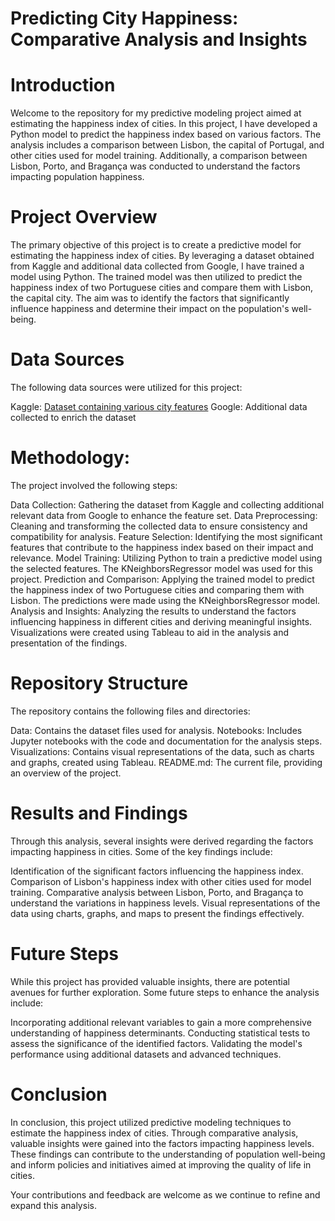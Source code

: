 # Predicting City Happiness: Comparative Analysis and Insights


# Introduction

Welcome to the repository for my predictive modeling project aimed at estimating the happiness index of cities. In this project, I have developed a Python model to predict the happiness index based on various factors. The analysis includes a comparison between Lisbon, the capital of Portugal, and other cities used for model training. Additionally, a comparison between Lisbon, Porto, and Bragança was conducted to understand the factors impacting population happiness.

# Project Overview

The primary objective of this project is to create a predictive model for estimating the happiness index of cities. By leveraging a dataset obtained from Kaggle and additional data collected from Google, I have trained a model using Python. The trained model was then utilized to predict the happiness index of two Portuguese cities and compare them with Lisbon, the capital city. The aim was to identify the factors that significantly influence happiness and determine their impact on the population's well-being.

# Data Sources
The following data sources were utilized for this project:

Kaggle: [Dataset containing various city features](https://www.kaggle.com/datasets/prasertk/healthy-lifestyle-cities-report-2021)
Google: Additional data collected to enrich the dataset

# Methodology:
The project involved the following steps:

Data Collection: Gathering the dataset from Kaggle and collecting additional relevant data from Google to enhance the feature set.
Data Preprocessing: Cleaning and transforming the collected data to ensure consistency and compatibility for analysis.
Feature Selection: Identifying the most significant features that contribute to the happiness index based on their impact and relevance.
Model Training: Utilizing Python to train a predictive model using the selected features. The KNeighborsRegressor model was used for this project.
Prediction and Comparison: Applying the trained model to predict the happiness index of two Portuguese cities and comparing them with Lisbon. The predictions were made using the KNeighborsRegressor model.
Analysis and Insights: Analyzing the results to understand the factors influencing happiness in different cities and deriving meaningful insights. Visualizations were created using Tableau to aid in the analysis and presentation of the findings.

# Repository Structure
The repository contains the following files and directories:

Data: Contains the dataset files used for analysis.
Notebooks: Includes Jupyter notebooks with the code and documentation for the analysis steps.
Visualizations: Contains visual representations of the data, such as charts and graphs, created using Tableau.
README.md: The current file, providing an overview of the project.


# Results and Findings
Through this analysis, several insights were derived regarding the factors impacting happiness in cities. Some of the key findings include:

Identification of the significant factors influencing the happiness index.
Comparison of Lisbon's happiness index with other cities used for model training.
Comparative analysis between Lisbon, Porto, and Bragança to understand the variations in happiness levels.
Visual representations of the data using charts, graphs, and maps to present the findings effectively.

# Future Steps
While this project has provided valuable insights, there are potential avenues for further exploration. Some future steps to enhance the analysis include:

Incorporating additional relevant variables to gain a more comprehensive understanding of happiness determinants.
Conducting statistical tests to assess the significance of the identified factors.
Validating the model's performance using additional datasets and advanced techniques.

# Conclusion
In conclusion, this project utilized predictive modeling techniques to estimate the happiness index of cities. Through comparative analysis, valuable insights were gained into the factors impacting happiness levels. These findings can contribute to the understanding of population well-being and inform policies and initiatives aimed at improving the quality of life in cities.

Your contributions and feedback are welcome as we continue to refine and expand this analysis.
